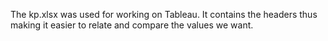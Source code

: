 The kp.xlsx was used for working on Tableau.
It contains the headers thus making it easier to relate and compare the values we want.
